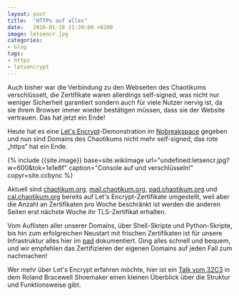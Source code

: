 ```yaml
---
layout: post
title:  "HTTPs auf alles"
date:   2016-01-18 21:39:00 +0200
image: letsencr.jpg
categories:
- blog
tags:
- https
- letsencrypt
---
```


Auch bisher war die Verbindung zu den Webseiten des Chaotikums verschlüsselt, die Zertifikate waren allerdings self-signed, was nicht nur weniger Sicherheit garantiert sondern auch für viele Nutzer nervig ist, da sie ihrem Browser immer wieder bestätigen müssen, dass sie der Website vertrauen. Das hat jetzt ein Ende!

Heute hat es eine [Let's Encrypt](https://letsencrypt.org/)-Demonstration im [Nobreakspace](https://chaotikum.org/hackerspace:nbsp) gegeben und nun sind Domains des Chaotikums nicht mehr self-signed, das rote „https“ hat ein Ende.

{% include {{site.image}} base=site.wikiimage url="undefined:letsencr.jpg?w=600&tok=1e1e8f" caption="Console auf und verschlüsseln!" copyr=site.ccbync %}

Aktuell sind [chaotikum.org](https://chaotikum.org/), [mail.chaotikum.org](https://mail.chaotikum.org/), [pad.chaotikum.org](https://pad.chaotikum.org/) und [cal.chaotikum.org](https://cal.chaotikum.org/) bereits auf Let's Encrypt-Zertifikate umgestellt, weil aber die Anzahl an Zertifikaten pro Woche beschränkt ist werden die anderen Seiten erst nächste Woche ihr TLS-Zertifikat erhalten.

Vom Auflisten aller unserer Domains, über Shell-Skripte und Python-Skripte, bis hin zum erfolgreichen Neustart mit frischen Zertifikaten ist für unsere Infrastruktur alles hier im [pad](https://pad.chaotikum.org/p/letsencrypt) dokumentiert. Ging alles schnell und bequem, und wir empfehlen das Zertifizieren der eigenen Domains auf jeden Fall zum nachmachen!

Wer mehr über Let's Encrypt erfahren möchte, hier ist ein [Talk vom 32C3](https://media.ccc.de/v/32c3-7528-let_s_encrypt_--_what_launching_a_free_ca_looks_like) in dem Roland Bracewell Shoemaker einen kleinen Überblick über die Struktur und Funktionsweise gibt.

